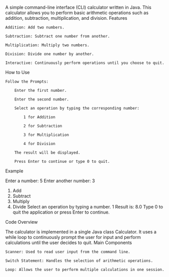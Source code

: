 A simple command-line interface (CLI) calculator written in Java. This calculator allows you to perform basic arithmetic operations such as addition, subtraction, multiplication, and division.
Features

    Addition: Add two numbers.

    Subtraction: Subtract one number from another.

    Multiplication: Multiply two numbers.

    Division: Divide one number by another.

    Interactive: Continuously perform operations until you choose to quit.

How to Use

    Follow the Prompts:

        Enter the first number.

        Enter the second number.

        Select an operation by typing the corresponding number:

            1 for Addition

            2 for Subtraction

            3 for Multiplication

            4 for Division

        The result will be displayed.

        Press Enter to continue or type 0 to quit.

Example

  Enter a number:
  5
  Enter another number:
  3
  1. Add
  2. Subtract
  3. Multiply
  4. Divide
  Select an operation by typing a number.
  1
  Result is: 8.0
  Type 0 to quit the application or press Enter to continue.

Code Overview

The calculator is implemented in a single Java class Calculator. It uses a while loop to continuously prompt the user for input and perform calculations until the user decides to quit.
Main Components

    Scanner: Used to read user input from the command line.

    Switch Statement: Handles the selection of arithmetic operations.

    Loop: Allows the user to perform multiple calculations in one session.
